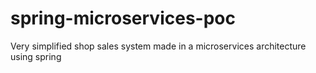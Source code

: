 # spring-microservices-poc
Very simplified shop sales system made in a microservices architecture using spring
